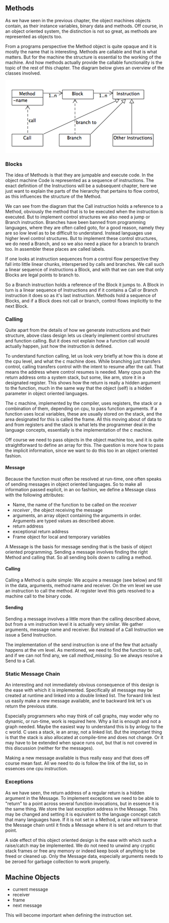 ## Methods

As we have seen in the previous chapter, the object machines objects contain,
as their instance variables, binary data and methods. Off course, in an object oriented system,
the distinction is not so great, as methods are represented as objects too.

From a programs perspective the Method object is quite opaque and it is mostly
the name that is interesting. Methods are callable and that is what matters.
But for the machine the structure is essential to the working of the machine.
And how methods actually provide the callable functionality is the topic of the rest of this chapter.
The diagram below gives an overview of the classes involved.

![Method diagram](../diagrams/control.png)

### Blocks

The idea of Methods is that they are jumpable and execute code.
In the object machine Code is represented as a sequence of instructions.
The exact definition of the Instructions will be a subsequent chapter,
here we just want to explain the parts of the hierarchy that pertains to flow control,
as this influences the structure of the Method.

We can see from the diagram that the Call instruction holds a reference to a Method,
obviously the method that is to be executed when the instruction is executed.
But to implement control structures we also need a jump or Branch instruction.
Branches have been banned from programming languages, where they are often called goto,
for a good reason, namely they are so low level as to be difficult to understand.
Instead languages use higher level control structures. But to implement these control structures,
we do need a Branch, and so we also need a place for a branch to branch too.
In assembler these places are called labels.

If one looks at instruction sequences from a control flow perspective they fall
into little linear chunks, interspersed by calls and branches. We call such a
linear sequence of instructions a Block, and with that we can see that only
Blocks are legal points to branch to.

So a Branch instruction holds a reference of the Block it jumps to.
A Block in turn is a linear sequence of Instructions and if it contains a Call
or Branch instruction it does so as it's last instruction.
Methods hold a sequence of Blocks, and if a Block does not call or branch,
control flows implicitly to the next Block.


### Calling

Quite apart from the details of how we generate instructions and their structure,
above class design lets us clearly implement control structures and function calling.
But it does not explain how a function call would actually happen, just how the instruction is defined.

To understand function calling, let us look very briefly at how this is done at the cpu level,
and what the c machine does. While branching just transfers control,
calling transfers control with the intent to resume after the call.
That means the address where control resumes is needed.
Many cpus push the return address onto a system stack, but some, like arm, store it in a designated register.
This shows how the return is really a hidden argument to the function,
much in the same way that the object (self) is  a hidden parameter in object oriented languages.

The c machine, implemented by the compiler, uses registers, the stack or a combination of them,
depending on cpu, to pass function arguments. If a function uses local variables,
these are usually stored on the stack, and the area designated for this is called the frame.
All this moving about of data to and from registers and the stack is what lets the programmer
deal in the language concepts, essentially is the implementation of the c machine.

Off course we need to pass objects in the object machine too, and it is quite straightforward
to define an array for this. The question is more how to pass the implicit information,
since we want to do this too in an object oriented fashion.

#### Message

Because the function must often be resolved at run-time, one often speaks of sending messages
in object oriented languages. So to make all information passed explicit, in an oo fashion,
we define a Message class with the following attributes:

- Name, the name of the function to be called on the *receiver*
- *receiver* , the object receiving the message
- arguments, an array object containing the arguments in order. Arguments are typed values as described above.
- return address
- exceptional return address
- Frame object for local and temporary variables

A Message is the basis for message sending that is the basis of object oriented programming.
Sending a message involves finding the right Method and calling that. So all sending boils down to
calling a method.

#### Calling

Calling a Method is quite simple: We acquire a message (see below) and fill in the data, arguments,
method name and receiver. On the vm level we use an instruction to call the method. At
register level this gets resolved to a machine call to the binary code.

#### Sending

Sending a message involves a little more than the calling described above, but from a vm
instruction level it is actually very similar. We gather arguments, message name and receiver.
But instead of a Call Instruction we issue a Send Instruction.

The implementation of the send instruction is one of the few that actually happens at the vm
level. As mentioned, we need to find the function to call, and if we can not find any, we call
*method_missing*. So we always resolve a Send to a Call.


### Static Message Chain

An interesting and not immediately obvious consequence of this design is the ease with which it is
implemented. Specifically all message may be created at runtime and linked into a double linked
list. The forward link lest us easily make a new message available, and te backward link let's us
return the previous state.

Especially programmers who may think of call graphs, may woder why no dynamic, or run-time, work is
required here. Why a list is enough and not a graph needed.
Maybe the easiest way to understand this is by anlogy to the c world. C uses a stack, ie an array,
not a linked list. But the important thing is that the stack is also allocated at compile-time and
does not change. Or it may have to be extended when space runs out, but that is not covered in this
discussion (neither for the messages).

Making a new message available is thus really easy and that does off course mean fast. All we need
to do is follow the link of the list, so in essences one cpu instruction.

### Exceptions

As we have seen, the return address of a regular return is a hidden argument in the Message.
To implement exceptions we need to be able to "return" to a point across several function
invocations, but in essence it is the same thing. We store the last exception address in the Message.
This may be changed and setting it is equivalent to the language concept catch that many languages have.
If it is not set in a Method, a raise will traverse the Message chain until it finds
a Message where it is set and return to that point.

A side effect of this object oriented design is the ease with which such a raise/catch may be
implemented. We do not need to unwind any cryptic stack frames or free any memory or indeed
keep book of anything to be freed or cleaned up. Only the Message data, especially arguments
needs to be zeroed for garbage collection to work properly.

## Machine Objects

- current message
- receiver
- frame
- next message

This will become important when defining the instruction set.
